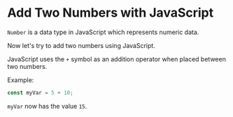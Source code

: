 # Add Two Numbers with JavaScript
```Number``` is a data type in JavaScript which represents numeric data.

Now let's try to add two numbers using JavaScript.

JavaScript uses the ```+``` symbol as an addition operator when placed between two numbers.

Example:
```javascript
const myVar = 5 + 10;
```
```myVar``` now has the value ```15```.


